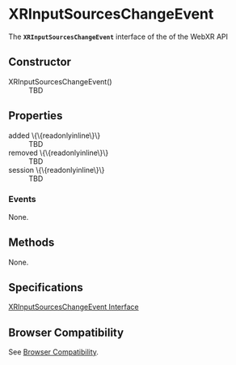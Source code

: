 # XRInputSourcesChangeEvent

The **`XRInputSourcesChangeEvent`** interface of the of the WebXR API 

## Constructor

<dl>
  <dt>XRInputSourcesChangeEvent()</dt>
  <dd>TBD</dd>
</dl>

## Properties

<dl>
  <dt>added \{\{readonlyinline\}\}</dt>
  <dd>TBD</dd>
  <dt>removed \{\{readonlyinline\}\}</dt>
  <dd>TBD</dd>
  <dt>session \{\{readonlyinline\}\}</dt>
  <dd>TBD</dd>
</dl>

### Events

None.

## Methods

None.

## Specifications

[XRInputSourcesChangeEvent Interface](https://immersive-web.github.io/webxr/#xrinputsourceschangeevent-interface)

## Browser Compatibility

See [Browser Compatibility](compatibility).
